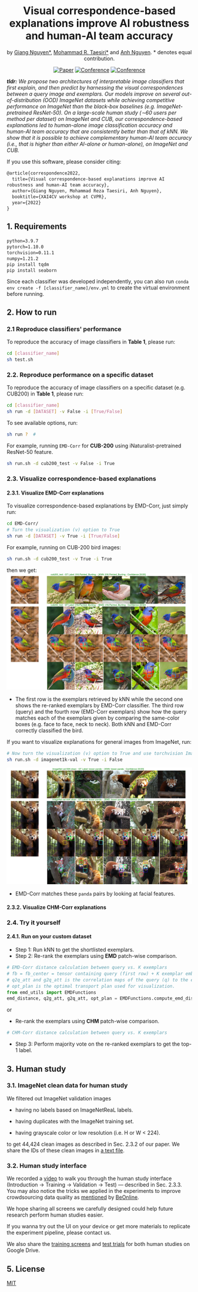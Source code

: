 <div align="center">    
 
# Visual correspondence-based explanations improve AI robustness and human-AI team accuracy 
by [Giang Nguyen*](https://giangnguyen2412.github.io/), [Mohammad R. Taesiri*](https://taesiri.com/) and [Anh Nguyen](https://anhnguyen.me/). * denotes equal contribution.

[![Paper](http://img.shields.io/badge/paper-arxiv.TBD-B31B1B.svg)]()
[![Conference](http://img.shields.io/badge/XAI4CV@CVPR-2022-4b44ce.svg)](https://xai4cv.github.io/workshop)
[![Conference](http://img.shields.io/badge/poster-4b44ce.svg)](https://www.dropbox.com/s/1neko0pjbexlsjf/p49.pdf?dl=0)
</div> 

_**tldr:** We propose two architectures of interpretable image classifiers that first explain, and then predict by harnessing the visual correspondences between a query image and exemplars.
Our models improve on several out-of-distribution (OOD) ImageNet datasets while achieving competitive performance on ImageNet than the black-box baselines (e.g. ImageNet-pretrained ResNet-50). 
On a large-scale human study (∼60 users per method per dataset) on ImageNet and CUB, our correspondence-based explanations led to human-alone image classification accuracy and human-AI team accuracy that are consistently better than that of kNN. 
We show that it is possible to achieve complementary human-AI team accuracy (i.e., that is higher than either AI-alone or human-alone), on ImageNet and CUB._   

If you use this software, please consider citing:

    @article{correspondence2022,
      title={Visual correspondence-based explanations improve AI robustness and human-AI team accuracy},
      author={Giang Nguyen, Mohammad Reza Taesiri, Anh Nguyen},
      booktitle={XAI4CV workshop at CVPR},
      year={2022}
    }

## 1. Requirements
```
python=3.9.7
pytorch=1.10.0
torchvision=0.11.1
numpy=1.21.2
pip install tqdm
pip install seaborn
```
Since each classifier was developed independently, you can also run ```conda env create -f [classifier_name]/env.yml``` to create the virtual environment before running.

## 2. How to run
### 2.1 Reproduce classifiers' performance

To reproduce the accuracy of image classifiers in **Table 1**, please run:
```bash
cd [classifier_name]
sh test.sh
```

### 2.2. Reproduce performance on a specific dataset
To reproduce the accuracy of image classifiers on a specific dataset (e.g. CUB200) in **Table 1**, please run:
```bash
cd [classifier_name]
sh run -d [DATASET] -v False -i [True/False]
```

To see available options, run:
```bash
sh run ?  # 
```

For example, running ```EMD-Corr``` for **CUB-200** using iNaturalist-pretrained ResNet-50 feature.
```bash
sh run.sh -d cub200_test -v False -i True
```

### 2.3. Visualize correspondence-based explanations

#### 2.3.1. Visualize EMD-Corr explanations
To visualize correspondence-based explanations by EMD-Corr, just simply run:
```bash
cd EMD-Corr/
# Turn the visualization (v) option to True
sh run -d [DATASET] -v True -i [True/False]
```

For example, running on CUB-200 bird images:
```bash
sh run.sh -d cub200_test -v True -i True
```
then we get:
![](figs/Painted_Bunting_0004_16641.jpeg)
* The first row is the exemplars retrieved by kNN while the second one shows the re-ranked exemplars by EMD-Corr classifier.
The third row (query) and the fourth row (EMD-Corr exemplars) show how the query matches each of the exemplars given by comparing the same-color boxes (e.g. face to face, neck to neck).
Both kNN and EMD-Corr correctly classified the bird.

If you want to visualize explanations for general images from ImageNet, run:
```bash
# Now turn the visualization (v) option to True and use torchvision ImageNet-pretrained ResNet-50 feature (i - False)
sh run.sh -d imagenet1k-val -v True -i False
```

![](figs/ILSVRC2012_val_00003158.jpeg)
* EMD-Corr matches these ```panda``` pairs by looking at facial features. 

#### 2.3.2. Visualize CHM-Corr explanations

### 2.4. Try it yourself
#### 2.4.1. Run on your custom dataset
* Step 1: Run kNN to get the shortlisted exemplars. 
* Step 2: Re-rank the exemplars using **EMD** patch-wise comparison.
```python
# EMD-Corr distance calculation between query vs. K exemplars
# fb = fb_center = tensor containing query (first row) + K exemplar embeddings. e.g. 51x2048x7x7 where conv4_dim=2048x7x7.
# q2q_att and g2q_att is the correlation maps of the query (q) to the exemplars (g) or vice versa. 
# opt_plan is the optimal transport plan used for visualization.
from emd_utils import EMDFunctions
emd_distance, q2g_att, g2q_att, opt_plan = EMDFunctions.compute_emd_distance(K=50, fb_center, fb, use_uniform=False, num_patch=5)
```
or 
* Re-rank the exemplars using **CHM** patch-wise comparison.
```python
# CHM-Corr distance calculation between query vs. K exemplars
```
* Step 3: Perform majority vote on the re-ranked exemplars to get the top-1 label.

## 3. Human study
### 3.1. ImageNet clean data for human study

We filtered out ImageNet validation images

* having no labels based on ImageNetReaL labels.

* having duplicates with the ImageNet training set.

* having grayscale color or low resolution (i.e. H or W < 224).

to get 44,424 clean images as described in Sec. 2.3.2 of our paper. We share the IDs of these clean images in [a text file](https://github.com/anguyen8/visual-correspondence-XAI/blob/b234be2d4cc42e865682c00a86cd63e2b0a9fe9c/EMD-Corr/clean_images/ImageNet_Clean.txt).

### 3.2. Human study interface

We recorded a [video](https://youtu.be/rJx-vGJBprw) to walk you through the human study interface (Introduction &rarr; Training &rarr; Validation &rarr; Test) &mdash; described in Sec. 2.3.3. You may also notice the tricks we applied in the experiments to improve crowdsourcing data quality as [mentioned](https://twitter.com/BeOnlineConf/status/1544355623743225859/photo/1) by [BeOnline](https://twitter.com/BeOnlineConf). 

We hope sharing all screens we carefully designed could help future research perform human studies easier.

If you wanna try out the UI on your device or get more materials to replicate the experiment pipeline, please contact us.

We also share the [training screens](https://drive.google.com/drive/folders/1S0ipBx8H8JDM-tERImHVHFz-YDwE2gf6?usp=sharing) and [test trials](https://drive.google.com/drive/folders/1EWC3hgivx1SA0V2bL2toBnNZvtJWnoGu?usp=sharing) for both human studies on Google Drive.

## 5. License
[MIT](LICENSE)
